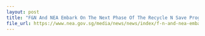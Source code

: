 ```yaml
---
layout: post
title: "F&N And NEA Embark On The Next Phase Of The Recycle N Save Programme"
file_url: https://www.nea.gov.sg/media/news/news/index/f-n-and-nea-embark-on-the-next-phase-of-the-recycle-n-save-programme
---
```

